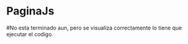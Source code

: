 # PaginaJs
#No esta terminado aun, pero se visualiza correctamente lo tiene que ejecutar el codigo.
